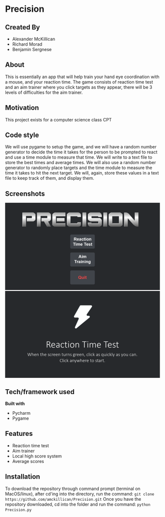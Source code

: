 # Precision
## Created By
- Alexander McKillican
- Richard Morad
- Benjamin Sergnese

## About
This is essentially an app that will help train your hand eye coordination with a mouse, and your reaction time. The game consists of reaction time test and an aim trainer where you click targets as they appear, there will be 3 levels of difficulties for the aim trainer.

## Motivation
This project exists for a computer science class CPT

## Code style
We will use pygame to setup the game, and we will have a random number generator to decide the time it takes for the person to be prompted to react and use a time module to measure that time. We will write to a text file to store the best times and average times. We will also use a random number generator to randomly place targets and the time module to measure the time it takes to hit the next target. We will, again, store these values in a text file to keep track of them, and display them.

## Screenshots
![alt text](screenshots/main_menu.png)
![alt_text](screenshots/reaction_time_start.png)


## Tech/framework used

<b>Built with</b>
- Pycharm
- Pygame

## Features

- Reaction time test
- Aim trainer
- Local high score system
- Average scores

## Installation

To download the repository through command prompt (terminal on MacOS/linux), after cd'ing into the directory, run the command:
```git clone https://github.com/amckillican/Precision.git``` 
Once you have the repository downloaded, cd into the folder and run the command: 
```python Precision.py```
